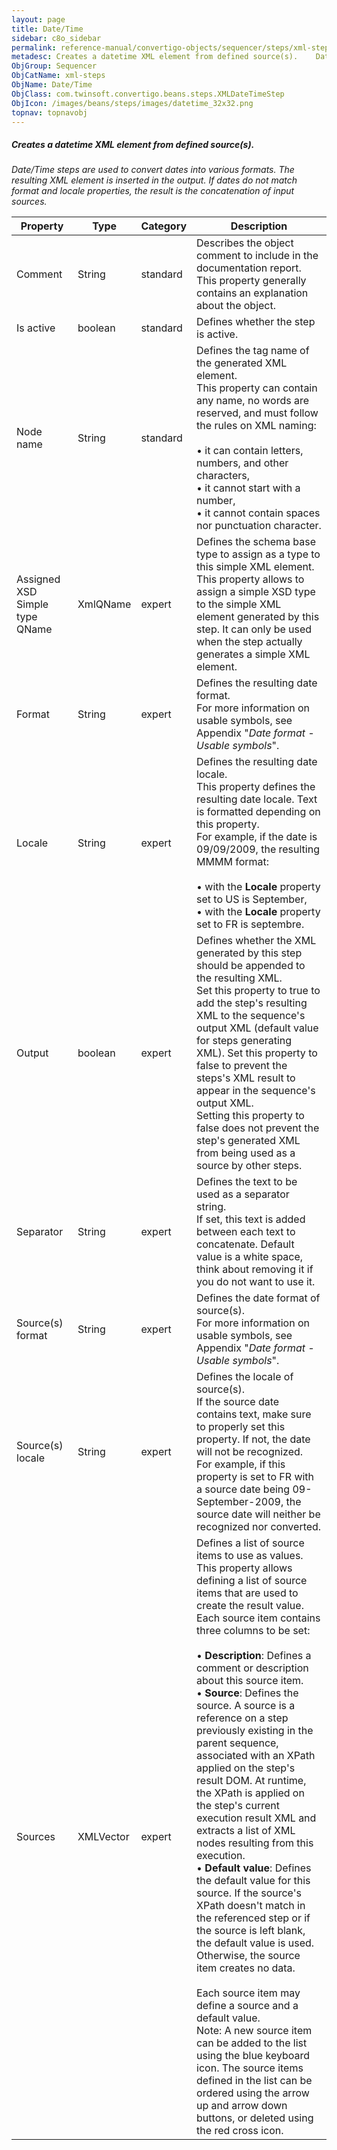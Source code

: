 ```yaml
---
layout: page
title: Date/Time
sidebar: c8o_sidebar
permalink: reference-manual/convertigo-objects/sequencer/steps/xml-steps/date-time/
metadesc: Creates a datetime XML element from defined source(s).    Date/Time  steps are used to convert dates into various formats. The resulting XML element i
ObjGroup: Sequencer
ObjCatName: xml-steps
ObjName: Date/Time
ObjClass: com.twinsoft.convertigo.beans.steps.XMLDateTimeStep
ObjIcon: /images/beans/steps/images/datetime_32x32.png
topnav: topnavobj
---
```

##### Creates a datetime XML element from defined source(s). 

<i>Date/Time<i> steps are used to convert dates into various formats. The resulting XML element is inserted in the output. If dates do not match format and locale properties, the result is the concatenation of input sources. 

Property | Type | Category | Description
--- | --- | --- | ---
Comment | String | standard | Describes the object comment to include in the documentation report.<br/>This property generally contains an explanation about the object.
Is active | boolean | standard | Defines whether the step is active.
Node name | String | standard | Defines the tag name of the generated XML element.<br/>This property can contain any name, no words are reserved, and must follow the rules on XML naming:<br/><br/>• it can contain letters, numbers, and other characters, <br/>• it cannot start with a number, <br/>• it cannot contain spaces nor punctuation character.<br/>
Assigned XSD Simple type QName | XmlQName | expert | Defines the schema base type to assign as a type to this simple XML element.<br/>This property allows to assign a simple XSD type to the simple XML element generated by this step. It can only be used when the step actually generates a simple XML element.
Format | String | expert | Defines the resulting date format.<br/>For more information on usable symbols, see Appendix "<i>Date format - Usable symbols</i>".
Locale | String | expert | Defines the resulting date locale.<br/>This property defines the resulting date locale. Text is formatted depending on this property. <br/>For example, if the date is <span class="computer">09/09/2009</span>, the resulting <span class="computer">MMMM</span> format:<br/><br/>• with the <b>Locale</b> property set to <span class="computer">US</span> is <span class="computer">September</span>,<br/>• with the <b>Locale</b> property set to <span class="computer">FR</span> is <span class="computer">septembre</span>. <br/>
Output | boolean | expert | Defines whether the XML generated by this step should be appended to the resulting XML.<br/>Set this property to <span class="computer">true</span> to add the step's resulting XML to the sequence's output XML (default value for steps generating XML). Set this property to <span class="computer">false</span> to prevent the steps's XML result to appear in the sequence's output XML.<br/>Setting this property to <span class="computer">false</span> does not prevent the step's generated XML from being used as a source by other steps.
Separator | String | expert | Defines the text to be used as a separator string.<br/>If set, this text is added between each text to concatenate. Default value is a white space, think about removing it if you do not want to use it.
Source(s) format | String | expert | Defines the date format of source(s).<br/>For more information on usable symbols, see Appendix "<i>Date format - Usable symbols</i>".
Source(s) locale | String | expert | Defines the locale of source(s).<br/>If the source date contains text, make sure to properly set this property. If not, the date will not be recognized.<br/>For example, if this property is set to <span class="computer">FR</span> with a source date being <span class="computer">09-September-2009</span>, the source date will neither be recognized nor converted.
Sources | XMLVector | expert | Defines a list of source items to use as values.<br/>This property allows defining a list of source items that are used to create the result value. Each source item contains three columns to be set: <br/><br/>• <b>Description</b>: Defines a comment or description about this source item. <br/>• <b>Source</b>: Defines the source. A source is a reference on a step previously existing in the parent sequence, associated with an XPath applied on the step's result DOM. At runtime, the XPath is applied on the step's current execution result XML and extracts a list of XML nodes resulting from this execution. <br/>• <b>Default value</b>: Defines the default value for this source. If the source's XPath doesn't match in the referenced step or if the source is left blank, the default value is used. Otherwise, the source item creates no data. <br/><br/>Each source item may define a source and a default value. <br/><span class="orangetwinsoft">Note:</span> A new source item can be added to the list using the blue keyboard icon. The source items defined in the list can be ordered using the arrow up and arrow down buttons, or deleted using the red cross icon.
